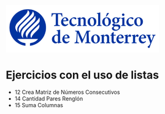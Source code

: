 ![Tec de Monterrey](images/logotecmty.png)
# Ejercicios con el uso de listas

- 12 Crea Matriz de Números Consecutivos
- 14 Cantidad Pares Renglón
- 15 Suma Columnas